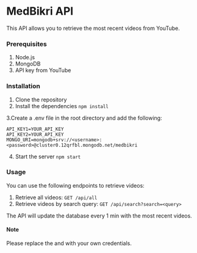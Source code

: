 # MedBikri API
This API allows you to retrieve the most recent videos from YouTube.

### Prerequisites

1. Node.js
2. MongoDB
3. API key from YouTube

### Installation

1. Clone the repository
2. Install the dependencies
```npm install```

3.Create a .env file in the root directory and add the following:
```
API_KEY1=YOUR_API_KEY
API_KEY2=YOUR_API_KEY
MONGO_URI=mongodb+srv://<username>:<password>@cluster0.12qrfbl.mongodb.net/medbikri
```

4. Start the server
```npm start```


### Usage
You can use the following endpoints to retrieve videos:

1. Retrieve all videos: ```GET /api/all```
2. Retrieve videos by search query: ```GET /api/search?search=<query>```

The API will update the database every 1 min with the most recent videos.

#### Note
Please replace the <username> and <password> with your own credentials.
